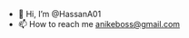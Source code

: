 - 👋 Hi, I’m @HassanA01
- 📫 How to reach me anikeboss@gmail.com

<!---
HassanA01/HassanA01 is a ✨ special ✨ repository because its `README.md` (this file) appears on your GitHub profile.
You can click the Preview link to take a look at your changes.
--->
